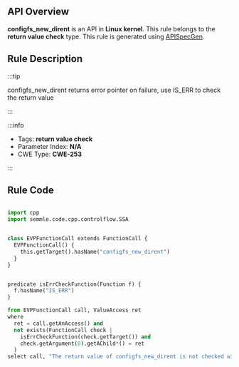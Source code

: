 ---
---


## API Overview
**configfs_new_dirent** is an API in **Linux kernel**. This rule belongs to the **return value check** type. This rule is generated using [APISpecGen](../../tools/APISpecGen).
## Rule Description

:::tip

configfs_new_dirent returns error pointer on failure, use IS_ERR to check the return value

:::

:::info

- Tags: **return value check**
- Parameter Index: **N/A**
- CWE Type: **CWE-253**

:::

## Rule Code
```python

import cpp
import semmle.code.cpp.controlflow.SSA


class EVPFunctionCall extends FunctionCall {
  EVPFunctionCall() {
    this.getTarget().hasName("configfs_new_dirent")
  }
}


predicate isErrCheckFunction(Function f) {
  f.hasName("IS_ERR") 
}

from EVPFunctionCall call, ValueAccess ret
where
  ret = call.getAnAccess() and
  not exists(FunctionCall check |
    isErrCheckFunction(check.getTarget()) and
    check.getArgument(0).getAChild*() = ret
  )
select call, "The return value of configfs_new_dirent is not checked with IS_ERR."
    
```